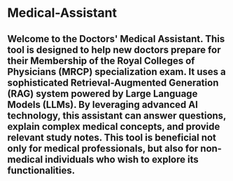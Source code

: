 # Medical-Assistant
## Welcome to the Doctors' Medical Assistant. This tool is designed to help new doctors prepare for their Membership of the Royal Colleges of Physicians (MRCP) specialization exam. It uses a sophisticated Retrieval-Augmented Generation (RAG) system powered by Large Language Models (LLMs). By leveraging advanced AI technology, this assistant can answer questions, explain complex medical concepts, and provide relevant study notes. This tool is beneficial not only for medical professionals, but also for non-medical individuals who wish to explore its functionalities.
